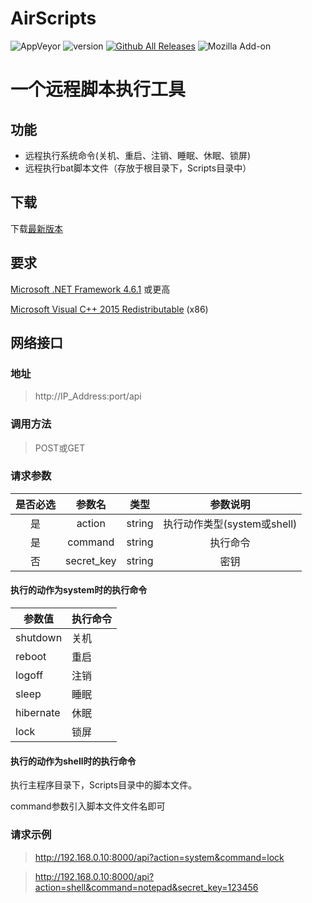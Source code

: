 # AirScripts

![AppVeyor](https://img.shields.io/appveyor/ci/gruntjs/grunt.svg)
![version](https://img.shields.io/badge/version-1.0-brightgreen.svg)
[![Github All Releases](https://img.shields.io/github/downloads/atom/atom/total.svg)](https://github.com/549876099/AirScripts/releases)
![Mozilla Add-on](https://img.shields.io/amo/stars/dustman.svg)

# 一个远程脚本执行工具

## 功能
* 远程执行系统命令(关机、重启、注销、睡眠、休眠、锁屏)
* 远程执行bat脚本文件（存放于根目录下，Scripts目录中）

## 下载
下载[最新版本](https://github.com/shadowsocks/shadowsocks-windows/releases)

## 要求
[Microsoft .NET Framework 4.6.1](https://www.microsoft.com/zh-cn/download/details.aspx?id=49982) 或更高

[Microsoft Visual C++ 2015 Redistributable](https://www.microsoft.com/en-us/download/details.aspx?id=53840) (x86)

## 网络接口

### 地址
> http://IP_Address:port/api

### 调用方法
> POST或GET

### 请求参数
| 是否必选 |   参数名   |  类型  |   参数说明   |
|:--------:|:----------:|:------:|:------------:|
|    是    |   action   | string | 执行动作类型(system或shell) |
|    是    |  command   | string |   执行命令   |
|    否    | secret_key | string |     密钥     |

#### 执行的动作为system时的执行命令

| 参数值    | 执行命令 |
| --------- | -------- |
| shutdown  | 关机     |
| reboot    | 重启     |
| logoff    | 注销     |
| sleep     | 睡眠     |
| hibernate | 休眠     |
| lock      | 锁屏     |

#### 执行的动作为shell时的执行命令
执行主程序目录下，Scripts目录中的脚本文件。

command参数引入脚本文件文件名即可

### 请求示例
> http://192.168.0.10:8000/api?action=system&command=lock

> http://192.168.0.10:8000/api?action=shell&command=notepad&secret_key=123456
